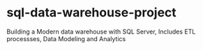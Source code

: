 # sql-data-warehouse-project
Building a Modern data warehouse with SQL Server, Includes ETL processses, Data Modeling and Analytics
